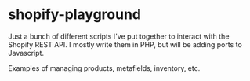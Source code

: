 # shopify-playground
Just a bunch of different scripts I've put together to interact with the Shopify REST API. I mostly write them in PHP, but will be adding ports to Javascript.
 
Examples of managing products, metafields, inventory, etc.